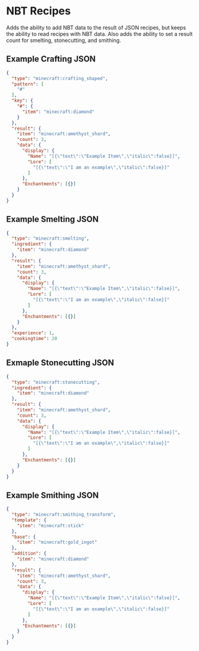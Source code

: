 # NBT Recipes

Adds the ability to add NBT data to the result of JSON recipes, but keeps the ability to read recipes with NBT data. Also adds the ability to set a result count for smelting, stonecutting, and smithing.

## Example Crafting JSON
```json
{
  "type": "minecraft:crafting_shaped",
  "pattern": [
    "#"
  ],
  "key": {
    "#": {
      "item": "minecraft:diamond"
    }
  },
  "result": {
    "item": "minecraft:amethyst_shard",
    "count": 3,
    "data": {
      "display": {
        "Name": "[{\"text\":\"Example Item\",\"italic\":false}]",
        "Lore": [
          "[{\"text\":\"I am an example\",\"italic\":false}]"
        ]
      },
      "Enchantments": [{}]
    }
  }
}
```

## Example Smelting JSON
```json
{
  "type": "minecraft:smelting",
  "ingredient": {
    "item": "minecraft:diamond"
  },
  "result": {
    "item": "minecraft:amethyst_shard",
    "count": 3,
    "data": {
      "display": {
        "Name": "[{\"text\":\"Example Item\",\"italic\":false}]",
        "Lore": [
          "[{\"text\":\"I am an example\",\"italic\":false}]"
        ]
      },
      "Enchantments": [{}]
    }
  },
  "experience": 1,
  "cookingtime": 20
}
```

## Exmaple Stonecutting JSON
```json
{
  "type": "minecraft:stonecutting",
  "ingredient": {
    "item": "minecraft:diamond"
  },
  "result": {
    "item": "minecraft:amethyst_shard",
    "count": 3,
    "data": {
      "display": {
        "Name": "[{\"text\":\"Example Item\",\"italic\":false}]",
        "Lore": [
          "[{\"text\":\"I am an example\",\"italic\":false}]"
        ]
      },
      "Enchantments": [{}]
    }
  }
}
```

## Example Smithing JSON
```json
{
  "type": "minecraft:smithing_transform",
  "template": {
    "item": "minecraft:stick"
  },
  "base": {
    "item": "minecraft:gold_ingot"
  },
  "addition": {
    "item": "minecraft:diamond"
  },
  "result": {
    "item": "minecraft:amethyst_shard",
    "count": 3,
    "data": {
      "display": {
        "Name": "[{\"text\":\"Example Item\",\"italic\":false}]",
        "Lore": [
          "[{\"text\":\"I am an example\",\"italic\":false}]"
        ]
      },
      "Enchantments": [{}]
    }
  }
}
```
